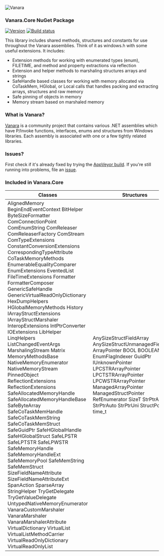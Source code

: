 ﻿![Vanara](https://raw.githubusercontent.com/dahall/Vanara/master/docs/icons/VanaraHeading.png)
### **Vanara.Core NuGet Package**
[![Version](https://img.shields.io/nuget/v/Vanara.Core?label=NuGet&style=flat-square)](https://github.com/dahall/Vanara/releases)
[![Build status](https://img.shields.io/appveyor/build/dahall/vanara?label=AppVeyor%20build&style=flat-square)](https://ci.appveyor.com/project/dahall/vanara)

This library includes shared methods, structures and constants for use throughout the Vanara assemblies. Think of it as windows.h with some useful extensions. It includes:
* Extension methods for working with enumerated types (enum), FILETIME, and method and property extractions via reflection
* Extension and helper methods to marshaling structures arrays and strings
* SafeHandle based classes for working with memory allocated via CoTaskMem, HGlobal, or Local calls that handles packing and extracting arrays, structures and raw memory
* Safe pinning of objects in memory
* Memory stream based on marshaled memory

### **What is Vanara?**

[Vanara](https://github.com/dahall/Vanara) is a community project that contains various .NET assemblies which have P/Invoke functions, interfaces, enums and structures from Windows libraries. Each assembly is associated with one or a few tightly related libraries.

### **Issues?**

First check if it's already fixed by trying the [AppVeyor build](https://ci.appveyor.com/nuget/vanara-prerelease).
If you're still running into problems, file an [issue](https://github.com/dahall/Vanara/issues).

### **Included in Vanara.Core**

Classes | Structures | Enumerations | Interfaces
--- | --- | --- | ---
AlignedMemory BeginEndEventContext BitHelper ByteSizeFormatter ComConnectionPoint ComEnumString ComReleaser ComReleaserFactory ComStream ComTypeExtensions ConstantConversionExtensions CorrespondingTypeAttribute CoTaskMemoryMethods EnumerableEqualityComparer EnumExtensions EventedList FileTimeExtensions Formatter FormatterComposer GenericSafeHandle GenericVirtualReadOnlyDictionary HexDumpHelpers HGlobalMemoryMethods History IArrayStructExtensions IArrayStructMarshaler InteropExtensions IntPtrConverter IOExtensions LibHelper LinqHelpers ListChangedEventArgs MarshalingStream Matrix MemoryMethodsBase NativeMemoryEnumerator NativeMemoryStream PinnedObject ReflectionExtensions ReflectionExtensions SafeAllocatedMemoryHandle SafeAllocatedMemoryHandleBase SafeByteArray SafeCoTaskMemHandle SafeCoTaskMemString SafeCoTaskMemStruct SafeGuidPtr SafeHGlobalHandle SafeHGlobalStruct SafeLPSTR SafeLPTSTR SafeLPWSTR SafeMemoryHandle SafeMemoryHandleExt SafeMemoryPool SafeMemString SafeMemStruct SizeFieldNameAttribute SizeFieldNameAttributeExt SpanAction SparseArray StringHelper TryGetDelegate TryGetValueDelegate UntypedNativeMemoryEnumerator VanaraCustomMarshaler VanaraMarshaler VanaraMarshalerAttribute VirtualDictionary VirtualList VirtualListMethodCarrier VirtualReadOnlyDictionary VirtualReadOnlyList  | AnySizeStructFieldArray AnySizeStructUnmanagedFieldArray ArrayPointer BOOL BOOLEAN EnumFlagIndexer GuidPtr IUnknownPointer LPCSTRArrayPointer LPCTSTRArrayPointer LPCWSTRArrayPointer ManagedArrayPointer ManagedStructPointer RefEnumerator SizeT StrPtrAnsi StrPtrAuto StrPtrUni StructPointer time_t                                                       | CorrespondingAction FileAttributeConstant FileOpConstant FilePermissionConstant StringListPackMethod                                                                      | IArrayStruct IHandle IHistory IMemoryMethods ISafeMemoryHandle ISimpleMemoryMethods ISupportIndexer IVanaraMarshaler IVirtualListMethods IVirtualReadOnlyListMethods                                                                
